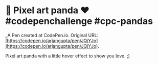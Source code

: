 # 🐼 Pixel art panda ❤️ #codepenchallenge #cpc-pandas
 _A Pen created at CodePen.io. Original URL: [https://codepen.io/arjangupta/pen/JQjYJo](https://codepen.io/arjangupta/pen/JQjYJo).

 Pixel art panda with a little hover effect to show you love. ;)